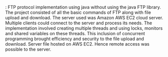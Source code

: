 : FTP protocol implementation using java without using the java FTP library.
The project consisted of all the basic commands of FTP along with file upload and download. 
The server used was Amazon AWS EC2 cloud server. 
Multiple clients could connect to the server and process its needs. 
The implementation involved creating multiple threads and using locks, monitors and shared variables on these threads. 
This inclusion of concurrent programming brought efficiency and security to the file upload and download.
Server file hosted on AWS EC2. Hence remote access was possible to the server. 

